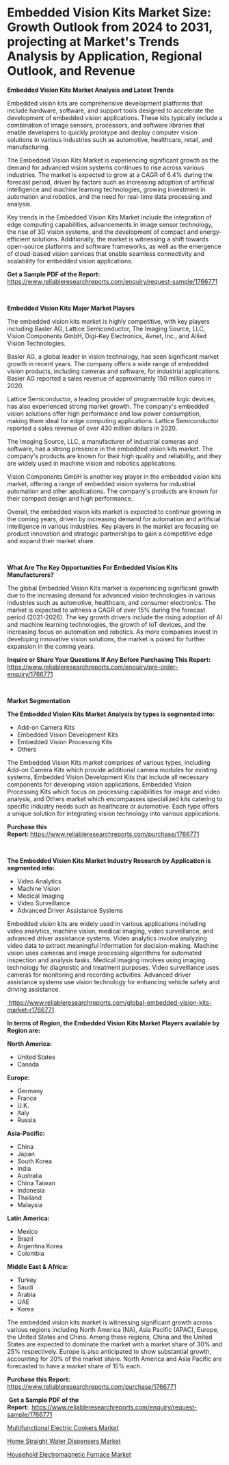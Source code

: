<p><h1>Embedded Vision Kits Market Size: Growth Outlook from 2024 to 2031, projecting at Market's Trends Analysis by Application, Regional Outlook, and Revenue</h1></p><p><strong>Embedded Vision Kits Market Analysis and Latest Trends</strong></p>
<p><p>Embedded vision kits are comprehensive development platforms that include hardware, software, and support tools designed to accelerate the development of embedded vision applications. These kits typically include a combination of image sensors, processors, and software libraries that enable developers to quickly prototype and deploy computer vision solutions in various industries such as automotive, healthcare, retail, and manufacturing.</p><p>The Embedded Vision Kits Market is experiencing significant growth as the demand for advanced vision systems continues to rise across various industries. The market is expected to grow at a CAGR of 6.4% during the forecast period, driven by factors such as increasing adoption of artificial intelligence and machine learning technologies, growing investment in automation and robotics, and the need for real-time data processing and analysis.</p><p>Key trends in the Embedded Vision Kits Market include the integration of edge computing capabilities, advancements in image sensor technology, the rise of 3D vision systems, and the development of compact and energy-efficient solutions. Additionally, the market is witnessing a shift towards open-source platforms and software frameworks, as well as the emergence of cloud-based vision services that enable seamless connectivity and scalability for embedded vision applications.</p></p>
<p><strong>Get a Sample PDF of the Report:&nbsp;</strong> <a href="https://www.reliableresearchreports.com/enquiry/request-sample/1766771">https://www.reliableresearchreports.com/enquiry/request-sample/1766771</a></p>
<p>&nbsp;</p>
<p><strong>Embedded Vision Kits Major Market Players</strong></p>
<p><p>The embedded vision kits market is highly competitive, with key players including Basler AG, Lattice Semiconductor, The Imaging Source, LLC, Vision Components GmbH, Digi-Key Electronics, Avnet, Inc., and Allied Vision Technologies. </p><p>Basler AG, a global leader in vision technology, has seen significant market growth in recent years. The company offers a wide range of embedded vision products, including cameras and software, for industrial applications. Basler AG reported a sales revenue of approximately 150 million euros in 2020. </p><p>Lattice Semiconductor, a leading provider of programmable logic devices, has also experienced strong market growth. The company's embedded vision solutions offer high performance and low power consumption, making them ideal for edge computing applications. Lattice Semiconductor reported a sales revenue of over 430 million dollars in 2020. </p><p>The Imaging Source, LLC, a manufacturer of industrial cameras and software, has a strong presence in the embedded vision kits market. The company's products are known for their high quality and reliability, and they are widely used in machine vision and robotics applications. </p><p>Vision Components GmbH is another key player in the embedded vision kits market, offering a range of embedded vision systems for industrial automation and other applications. The company's products are known for their compact design and high performance. </p><p>Overall, the embedded vision kits market is expected to continue growing in the coming years, driven by increasing demand for automation and artificial intelligence in various industries. Key players in the market are focusing on product innovation and strategic partnerships to gain a competitive edge and expand their market share.</p></p>
<p>&nbsp;</p>
<p><strong>What Are The Key Opportunities For Embedded Vision Kits Manufacturers?</strong></p>
<p><p>The global Embedded Vision Kits market is experiencing significant growth due to the increasing demand for advanced vision technologies in various industries such as automotive, healthcare, and consumer electronics. The market is expected to witness a CAGR of over 15% during the forecast period (2021-2026). The key growth drivers include the rising adoption of AI and machine learning technologies, the growth of IoT devices, and the increasing focus on automation and robotics. As more companies invest in developing innovative vision solutions, the market is poised for further expansion in the coming years.</p></p>
<p><strong>Inquire or Share Your Questions If Any Before Purchasing This Report:</strong> <a href="https://www.reliableresearchreports.com/enquiry/pre-order-enquiry/1766771">https://www.reliableresearchreports.com/enquiry/pre-order-enquiry/1766771</a></p>
<p>&nbsp;</p>
<p><strong>Market Segmentation</strong></p>
<p><strong>The Embedded Vision Kits Market Analysis by types is segmented into:</strong></p>
<p><ul><li>Add-on Camera Kits</li><li>Embedded Vision Development Kits</li><li>Embedded Vision Processing Kits</li><li>Others</li></ul></p>
<p><p>The Embedded Vision Kits market comprises of various types, including Add-on Camera Kits which provide additional camera modules for existing systems, Embedded Vision Development Kits that include all necessary components for developing vision applications, Embedded Vision Processing Kits which focus on processing capabilities for image and video analysis, and Others market which encompasses specialized kits catering to specific industry needs such as healthcare or automotive. Each type offers a unique solution for integrating vision technology into various applications.</p></p>
<p><strong>Purchase this Report:&nbsp;</strong><a href="https://www.reliableresearchreports.com/purchase/1766771">https://www.reliableresearchreports.com/purchase/1766771</a></p>
<p>&nbsp;</p>
<p><strong>The Embedded Vision Kits Market Industry Research by Application is segmented into:</strong></p>
<p><ul><li>Video Analytics</li><li>Machine Vision</li><li>Medical Imaging</li><li>Video Surveillance</li><li>Advanced Driver Assistance Systems</li></ul></p>
<p><p>Embedded vision kits are widely used in various applications including video analytics, machine vision, medical imaging, video surveillance, and advanced driver assistance systems. Video analytics involve analyzing video data to extract meaningful information for decision-making. Machine vision uses cameras and image processing algorithms for automated inspection and analysis tasks. Medical imaging involves using imaging technology for diagnostic and treatment purposes. Video surveillance uses cameras for monitoring and recording activities. Advanced driver assistance systems use vision technology for enhancing vehicle safety and driving assistance.</p></p>
<p><a href="https://www.reliableresearchreports.com/global-embedded-vision-kits-market-r1766771">&nbsp;https://www.reliableresearchreports.com/global-embedded-vision-kits-market-r1766771</a></p>
<p><strong>In terms of Region, the Embedded Vision Kits Market Players available by Region are:</strong></p>
<p>
    <p> <strong> North America: </strong>
        <ul>
            <li>United States</li>
            <li>Canada</li>
        </ul>
        </p> 
    <p> <strong> Europe: </strong>
        <ul>
            <li>Germany</li>
            <li>France</li>
            <li>U.K.</li>
            <li>Italy</li>
            <li>Russia</li>
        </ul>
        </p> 
    <p> <strong> Asia-Pacific: </strong>
        <ul>
            <li>China</li>
            <li>Japan</li>
            <li>South Korea</li>
            <li>India</li>
            <li>Australia</li>
            <li>China Taiwan</li>
            <li>Indonesia</li>
            <li>Thailand</li>
            <li>Malaysia</li>
        </ul>
        </p> 
    <p> <strong> Latin America: </strong>
        <ul>
            <li>Mexico</li>
            <li>Brazil</li>
            <li>Argentina Korea</li>
            <li>Colombia</li>
        </ul>
        </p> 
    <p> <strong> Middle East & Africa: </strong>
        <ul>
            <li>Turkey</li>
            <li>Saudi</li>
            <li>Arabia</li>
            <li>UAE</li>
            <li>Korea</li>
        </ul>
    </p>
    </p>
<p><p>The embedded vision kits market is witnessing significant growth across various regions including North America (NA), Asia Pacific (APAC), Europe, the United States and China. Among these regions, China and the United States are expected to dominate the market with a market share of 30% and 25% respectively. Europe is also anticipated to show substantial growth, accounting for 20% of the market share. North America and Asia Pacific are forecasted to have a market share of 15% each.</p></p>
<p><strong>Purchase this Report: </strong><a href="https://www.reliableresearchreports.com/purchase/1766771">https://www.reliableresearchreports.com/purchase/1766771</a></p>
<p>&nbsp;<strong>Get a Sample PDF of the Report:&nbsp;&nbsp;</strong><a href="https://www.reliableresearchreports.com/enquiry/request-sample/1766771">https://www.reliableresearchreports.com/enquiry/request-sample/1766771</a></p>
<p><strong></strong></p>
<p><p><a href="https://github.com/ajohirul8010/Market-Research-Report-List-1/blob/main/multifunctional-electric-cookers-market.md">Multifunctional Electric Cookers Market</a></p><p><a href="https://github.com/goodweq44/Market-Research-Report-List-1/blob/main/home-straight-water-dispensers-market.md">Home Straight Water Dispensers Market</a></p><p><a href="https://github.com/MaraKoelpin2023/Market-Research-Report-List-2/blob/main/household-electromagnetic-furnace-market.md">Household Electromagnetic Furnace Market</a></p></p>